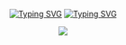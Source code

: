 <p align="center">
  <a href="https://git.io/typing-svg"><img src="https://readme-typing-svg.demolab.com?font=Calibri&size=17&duration=2500&pause=1000&color=F7F7F7&center=true&vCenter=true&width=435&lines=Did+you+take+a+chance%3F;Play+all+your+cards+too%3F;You+have+to+keep+winning." 
                                       alt="Typing SVG" /></a>
  <a href="https://git.io/typing-svg"><img src="https://readme-typing-svg.demolab.com?font=Calibri&size=17&duration=2500&pause=1000&color=FCD12A&center=true&vCenter=true&width=435&lines=7+7+7;All+in!;Jackpot!" 
                                       alt="Typing SVG" /></a>
</p>







<p align="center">
<img src="https://media.tenor.com/Ja1xzARSceUAAAAj/slot-machine-pixel.gif" />
</p>


 

 ‎ ‎ ‎ ‎ ‎ ‎ ‎ ‎ ‎ ‎ ‎ ‎ ‎‎ ‎ ‎ ‎ ‎ ‎‎ ‎ ‎ ‎ ‎ ‎ ‎‎ ‎ ‎ 
 ‎ ‎ ‎ ‎ ‎ ‎ ‎ ‎ ‎ ‎ ‎ ‎ ‎‎ ‎ ‎ ‎ ‎ ‎‎ ‎ ‎ ‎ ‎ ‎ ‎‎ ‎ ‎  ‎ ‎ ‎ ‎ ‎ ‎ ‎ ‎ ‎ ‎ ‎ ‎ ‎‎ ‎ ‎ ‎ ‎ ‎‎ ‎ ‎ ‎ ‎ ‎ ‎‎ ‎ ‎  ‎ ‎ ‎ ‎ ‎ ‎ ‎ ‎ ‎ ‎ ‎ ‎ ‎‎ ‎ ‎ ‎ ‎ ‎‎ ‎ ‎ ‎ ‎ ‎ ‎‎ ‎ ‎ 
